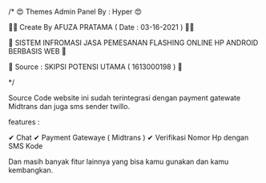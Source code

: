 /*
😍 Themes Admin Panel By : Hyper 😍

👨‍🦰 Create By AFUZA PRATAMA ( Date : 03-16-2021 ) 👨‍🦰

🏨 SISTEM INFROMASI JASA PEMESANAN FLASHING ONLINE HP ANDROID BERBASIS WEB 🏨

🔗 Source : SKIPSI POTENSI UTAMA ( 1613000198 ) 🔗

*/

Source Code website ini sudah terintegrasi dengan payment gatewate Midtrans dan juga sms sender twillo.

features :

✔ Chat
✔ Payment Gatewaye ( Midtrans )
✔ Verifikasi Nomor Hp dengan SMS Kode

Dan masih banyak fitur lainnya yang bisa kamu gunakan dan kamu kembangkan. 
